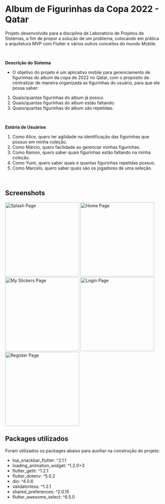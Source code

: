 # Album de Figurinhas da Copa 2022 - Qatar

Projeto desenvolvido para a disciplina de Laboratório de Projetos de Sistemas, a fim de propor a solução de um problema, colocando em prática a arquitetura MVP com Flutter e vários outros conceitos do mundo Mobile.

<br>

**Descrição do Sistema**

- O objetivo do projeto é um aplicativo mobile para gerenciamento de figurinhas do album da copa de 2022 no Qatar, com o propósito de centralizar de maneira organizada as figurinhas do usuário, para que ele possa saber:

1. Quais/quantas figurinhas do album já possui.
2. Quais/quantas figurinhas do album estão faltando.
3. Quais/quantas figurinhas do album são repetidas.

<br>

**Estória de Usuários**

1. Como Alice, quero ter agilidade na identificação das figurinhas que possuo em minha coleção.
2. Como Márcio, quero facilidade ao gerenciar minhas figurinhas.
3. Como Ramon, quero saber quais figurinhas estão faltando na minha coleção.
4. Como Yumi, quero saber quais e quantas figurinhas repetidas possuo.
5. Como Marcelo, quero saber quais são os jogadores de uma seleção.

<br>

## Screenshots

<p float="left">
  <img src="assets/screenshots/splash.jpg" href="#" alt="Splash Page" width="240">
    <img src="assets/screenshots/home.jpg" href="#" alt="Home Page" width="240">
    <img src="assets/screenshots/my_stickers.jpg" href="#" alt="My Stickers Page" width="240">
    <img src="assets/screenshots/login.jpg" href="#" alt="Login Page" width="240">
    <img src="assets/screenshots/register.jpg" href="#" alt="Register Page" width="240">
</p>

## Packages utilizados

Foram utilizados os packages abaixo para auxiliar na construção do projeto:

- top_snackbar_flutter: ^2.1.1
- loading_animation_widget: ^1.2.0+3
- flutter_getit: ^1.2.1
- flutter_dotenv: ^5.0.2
- dio: ^4.0.6
- validatorless: ^1.2.1
- shared_preferences: ^2.0.15
- flutter_awesome_select: ^6.5.0
